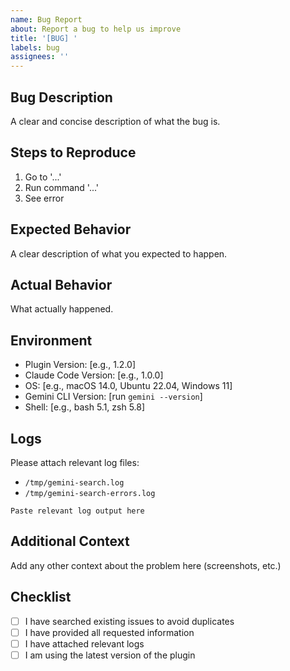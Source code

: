 ```yaml
---
name: Bug Report
about: Report a bug to help us improve
title: '[BUG] '
labels: bug
assignees: ''
---
```


## Bug Description
A clear and concise description of what the bug is.

## Steps to Reproduce
1. Go to '...'
2. Run command '...'
3. See error

## Expected Behavior
A clear description of what you expected to happen.

## Actual Behavior
What actually happened.

## Environment
- Plugin Version: [e.g., 1.2.0]
- Claude Code Version: [e.g., 1.0.0]
- OS: [e.g., macOS 14.0, Ubuntu 22.04, Windows 11]
- Gemini CLI Version: [run `gemini --version`]
- Shell: [e.g., bash 5.1, zsh 5.8]

## Logs
Please attach relevant log files:
- `/tmp/gemini-search.log`
- `/tmp/gemini-search-errors.log`

```
Paste relevant log output here
```

## Additional Context
Add any other context about the problem here (screenshots, etc.)

## Checklist
- [ ] I have searched existing issues to avoid duplicates
- [ ] I have provided all requested information
- [ ] I have attached relevant logs
- [ ] I am using the latest version of the plugin
